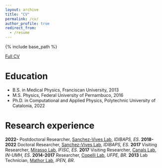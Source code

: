 ```yaml
---
layout: archive
title: "CV"
permalink: /cv/
author_profile: true
redirect_from:
  - /resume
---
```


{% include base_path %}

[Full CV](https://www.dropbox.com/scl/fi/tcfgaipw59rg0i9290fjj/LDALLAP_AcademicCV.pdf?rlkey=rxxw3ey47dktn5je3mkdm6a0f&dl=0)


Education
======
* B.S. in Medical Physics, Franciscan University, 2013
* M.S. Physics, Federal University of Pernambuco, 2016
* Ph.D. in Computational and Applied Physics, Polytechnic University of Catalonia, 2022

Research experience
======
**2022-** Postdoctoral Researcher, [Sanchez-Vives Lab](https://www.clinicbarcelona.org/en/idibaps/research-areas/clinical-and-experimental-neuroscience/systems-neuroscience), *IDIBAPS, ES*.
**2018-2022** Doctoral Researcher, [Sanchez-Vives Lab](https://www.clinicbarcelona.org/en/idibaps/research-areas/clinical-and-experimental-neuroscience/systems-neuroscience), *IDIBAPS, ES*.
**2017** Visiting Researcher, [Mirasso Lab](https://ifisc.uib-csic.es/users/claudio/), *IFISC, ES*.
**2017** Visiting Researcher, [Canals Lab](https://canalslab.com/member/santiago-canals/), *IN-UMH, ES*.
**2014-2017** Researcher, [Copelli Lab](https://scholar.google.com/citations?user=EzJn-hAAAAAJ&hl=en), *UFPE, BR*.
**2013** Lab Technician, [Mathor Lab](https://www.ipen.br/portal_por/portal/default.php), *IPEN, BR*.
